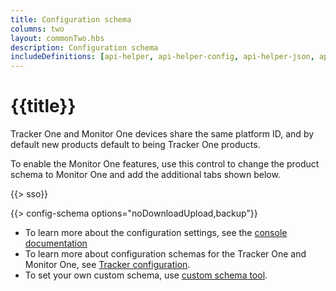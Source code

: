 ```yaml
---
title: Configuration schema
columns: two
layout: commonTwo.hbs
description: Configuration schema
includeDefinitions: [api-helper, api-helper-config, api-helper-json, api-helper-tracker, codemirror, zip]
---
```


# {{title}}

Tracker One and Monitor One devices share the same platform ID, and by default new products default to being Tracker One products.

To enable the Monitor One features, use this control to change the product schema to Monitor One and add the additional tabs shown below.

{{> sso}}

{{> config-schema options="noDownloadUpload,backup"}}

- To learn more about the configuration settings, see the [console documentation](/getting-started/console/console/#asset-tracker-features)
- To learn more about configuration schemas for the Tracker One and Monitor One, see [Tracker configuration](/reference/tracker/tracker-configuration/).
- To set your own custom schema, use [custom schema tool](/reference/tracker/tracker-configuration/#restore-default-schema).

